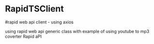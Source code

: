 # RapidTSClient
#rapid web api client - using axios

using rapid web api generic class with example of using youtube to mp3 coverter Rapid aPI
